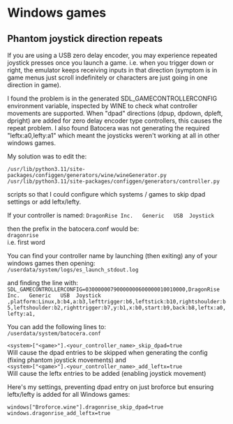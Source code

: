 # Windows games

## Phantom joystick direction repeats
If you are using a USB zero delay encoder, you may experience repeated joystick presses once you launch a game.  i.e. when you trigger down or right, the emulator keeps receiving inputs in that direction (symptom is in game menus just scroll indefinitely or characters are just going in one direction in game).  

I found the problem is in the generated SDL_GAMECONTROLLERCONFIG environment variable, inspected by WINE to check what controller movements are supported.  When "dpad" directions (dpup, dpdown, dpleft, dpright) are added for zero delay encoder type controllers, this causes the repeat problem.  I also found Batocera was not generating the required "leftx:a0,lefty:a1" which meant the joysticks weren't working at all in other windows games.

My solution was to edit the:
```
/usr/lib/python3.11/site-packages/configgen/generators/wine/wineGenerator.py
/usr/lib/python3.11/site-packages/configgen/generators/controller.py
```

scripts so that I could configure which systems / games to skip dpad settings or add leftx/lefty.

If your controller is named:
`DragonRise Inc.   Generic   USB  Joystick  `  

then the prefix in the batocera.conf would be:  
`dragonrise`  
i.e. first word  

You can find your controller name by launching (then exiting) any of your windows games then opening:
`/userdata/system/logs/es_launch_stdout.log`  

and finding the line with:  
`SDL_GAMECONTROLLERCONFIG=03000000790000000600000010010000,DragonRise Inc.   Generic   USB  Joystick  ,platform:Linux,b:b4,a:b3,lefttrigger:b6,leftstick:b10,rightshoulder:b5,leftshoulder:b2,righttrigger:b7,y:b1,x:b0,start:b9,back:b8,leftx:a0,lefty:a1,`  

You can add the following lines to:  
`/userdata/system/batocera.conf`  

`<system>["<game>"].<your_controller_name>_skip_dpad=true`  
Will cause the dpad entries to be skipped when generating the config (fixing phantom joystick movements)
and  
`<system>["<game>"].<your_controller_name>_add_leftx=true`  
Will cause the leftx entries to be added (enabling joystick movement)  

Here's my settings, preventing dpad entry on just broforce but ensuring leftx/lefty is added for all Windows games:  
```
windows["Broforce.wine"].dragonrise_skip_dpad=true
windows.dragonrise_add_leftx=true
```  
